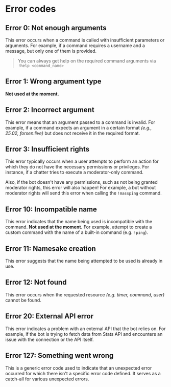 # Error codes

## Error 0: Not enough arguments

This error occurs when a command is called with insufficient parameters or arguments.
For example, if a command requires a username and a message, but only one of them is provided.

> You can always get help on the required command arguments via `!help <command_name>`

## Error 1: Wrong argument type

**Not used at the moment.**

## Error 2: Incorrect argument

This error means that an argument passed to a command is invalid.
For example, if a command expects an argument in a certain format *(e.g., 25.02, forsen:live)* but does not receive it in the required format.

## Error 3: Insufficient rights

This error typically occurs when a user attempts to perform an action for which they do not have the necessary permissions or privileges.
For instance, if a chatter tries to execute a moderator-only command.

Also, if the bot doesn't have any permissions, such as not being granted moderator rights, this error will also happen!
For example, a bot without moderator rights will send this error when calling the `!massping` command.

## Error 10: Incompatible name

This error indicates that the name being used is incompatible with the command. **Not used at the moment.**
For example, attempt to create a custom command with the name of a built-in command (e.g. `!ping`).

## Error 11: Namesake creation

This error suggests that the name being attempted to be used is already in use.

## Error 12: Not found

This error occurs when the requested resource *(e.g. timer, command, user)* cannot be found.

## Error 20: External API error

This error indicates a problem with an external API that the bot relies on.
For example, if the bot is trying to fetch data from Stats API and encounters an issue with the connection or the API itself.

## Error 127: Something went wrong

This is a generic error code used to indicate that an unexpected error occurred for which there isn't a specific error code defined. It serves as a catch-all for various unexpected errors.
